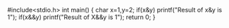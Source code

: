 #include<stdio.h>
int main()
{
char x=1,y=2;
if(x&y)
printf("Result of x&y is 1");
if(x&&y)
printf("Result of X&&y is 1");
return 0;
}
